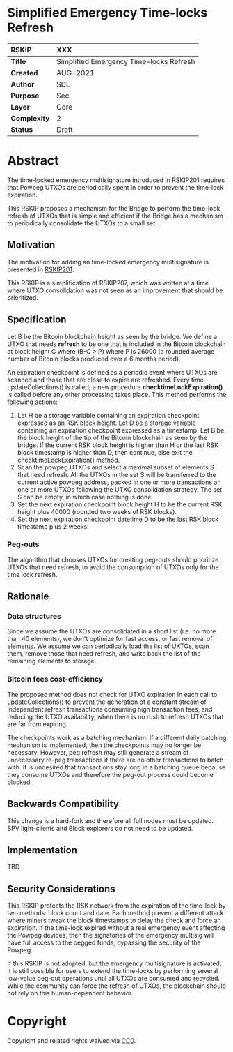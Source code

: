 # Simplified Emergency Time-locks Refresh


|RSKIP          | XXX |
| :------------ |:-------------|
|**Title**      |Simplified Emergency Time-locks Refresh|
|**Created**    |AUG-2021 |
|**Author**     | SDL |
|**Purpose**    |Sec |
|**Layer**      |Core |
|**Complexity** |2 |
|**Status**     |Draft |

#  **Abstract**

The time-locked emergency multisignature introduced in RSKIP201 requires that Powpeg UTXOs are periodically spent in order to prevent the time-lock expiration. 

This RSKIP proposes a mechanism for the Bridge to perform the time-lock refresh of UTXOs that is simple and efficient if the Bridge has a mechanism to periodically consolidate the UTXOs to a small set.



## Motivation

The motivation for adding an time-locked emergency multisignature is presented in [RSKIP201](https://github.com/rsksmart/RSKIPs/blob/master/IPs/RSKIP201.md).


This RSKIP is a simplification of RSKIP207, which was written at a time where UTXO consolidation was not seen as an improvement that should be prioritized.

## Specification

Let B be the Bitcoin blockchain height as seen by the bridge. We define a UTXO that needs **refresh** to be one that is included in the Bitcoin blockchain at block height C where (B-C > P) where P is 26000 (a rounded average number of Bitcoin blocks produced over a 6 months period). 

An expiration checkpoint is defined as a periodic event where UTXOs are scanned and those that are close to expire are refreshed. Every time updateCollections() is called, a new procedure **checktimeLockExpiration()** is called before any other processing takes place. This method performs the following actions:

1. Let H be a storage variable containing an expiration checkpoint expressed as an RSK block height. Let D be a storage variable containing an expiration checkpoint expressed as a timestamp. Let B be the block height of the tip of the Bitcoin blockchain as seen by the bridge. If the current RSK block height is higher than H or the last RSK block timestamp is higher than D, then continue, else exit the checktimeLockExpiration() method.
2. Scan the powpeg UTXOs and select a maximal subset of elements S that need refresh. All the UTXOs in the set S will be transferred to the current active powpeg address, packed in one or more transactions an one or more UTXOs following the UTXO consolidation strategy. The set S can be empty, in which case nothing is done. 
3. Set the next expiration checkpoint block height H to be the current RSK height plus 40000 (rounded two weeks of RSK blocks). 
4. Set the next expiration checkpoint datetime D to be the last RSK block timestamp plus 2 weeks.


### Peg-outs

The algorithm that chooses UTXOs for creating peg-outs should prioritize UTXOs that need refresh, to avoid the consumption of UTXOs only for the time lock refresh. 

## Rationale

### Data structures

Since we assume the UTXOs are consolidated in a short list (i.e. no more than 40 elements), we don't optimize for fast access, or fast removal of elements. We assume we can periodically load the list of UXTOs, scan them, remove those that need refresh, and write back the list of the remaining elements to storage.

### Bitcoin fees cost-efficiency

The proposed method does not check for UTXO expiration in each call to updateCollections() to prevent the generation of a constant stream of independent refresh transactions consuming high transaction fees, and reducing the UTXO availability, when there is no rush to refresh UTXOs that are far from expiring. 

The checkpoints work as a batching mechanism. If a different daily batching mechanism is implemented, then the checkpoints may no longer be necessary. However, peg refresh may still generate a stream of unnecessary re-peg transactions if there are no other transactions to batch with. It is undesired that transactions stay long in a batching queue because they consume UTXOs and therefore the peg-out process could become blocked.

## Backwards Compatibility

This change is a hard-fork and therefore all full nodes must be updated. SPV light-clients and Block explorers do not need to be updated. 

## Implementation

TBD

## Security Considerations

This RSKIP protects the RSK network from the expiration of the time-lock by two methods: block count and date. Each method prevent a different attack where miners tweak the block timestamps to delay the check and force an expiration. If the time-lock expired without a real emergency event affecting the Powpeg devices, then the signatories of the emergency multisig will have full access to the pegged funds, bypassing the security of the Powpeg.

If this RSKIP is not adopted, but the emergency multisignature is activated, it is still possible for users to extend the time-locks by performing several low-value peg-out operations until all UTXOs are consumed and recycled. While the community can force the refresh of UTXOs, the blockchain should not rely on this human-dependent behavior.

# **Copyright**

Copyright and related rights waived via [CC0](https://creativecommons.org/publicdomain/zero/1.0/).